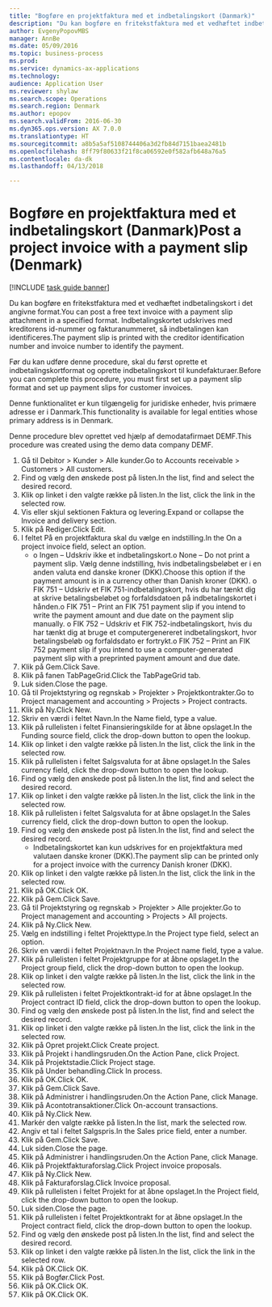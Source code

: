 ```yaml
--- 
title: "Bogføre en projektfaktura med et indbetalingskort (Danmark)"
description: "Du kan bogføre en fritekstfaktura med et vedhæftet indbetalingskort i det angivne format."
author: EvgenyPopovMBS
manager: AnnBe
ms.date: 05/09/2016
ms.topic: business-process
ms.prod: 
ms.service: dynamics-ax-applications
ms.technology: 
audience: Application User
ms.reviewer: shylaw
ms.search.scope: Operations
ms.search.region: Denmark
ms.author: epopov
ms.search.validFrom: 2016-06-30
ms.dyn365.ops.version: AX 7.0.0
ms.translationtype: HT
ms.sourcegitcommit: a8b5a5af5108744406a3d2fb84d7151baea2481b
ms.openlocfilehash: 8ff79f80633f21f8ca06592e0f582afb648a76a5
ms.contentlocale: da-dk
ms.lasthandoff: 04/13/2018

---
```

# <a name="post-a-project-invoice-with-a-payment-slip-denmark"></a><span data-ttu-id="ba7d9-103">Bogføre en projektfaktura med et indbetalingskort (Danmark)</span><span class="sxs-lookup"><span data-stu-id="ba7d9-103">Post a project invoice with a payment slip (Denmark)</span></span>

[!INCLUDE [task guide banner](../../includes/task-guide-banner.md)]

<span data-ttu-id="ba7d9-104">Du kan bogføre en fritekstfaktura med et vedhæftet indbetalingskort i det angivne format.</span><span class="sxs-lookup"><span data-stu-id="ba7d9-104">You can post a free text invoice with a payment slip attachment in a specified format.</span></span> <span data-ttu-id="ba7d9-105">Indbetalingskortet udskrives med kreditorens id-nummer og fakturanummeret, så indbetalingen kan identificeres.</span><span class="sxs-lookup"><span data-stu-id="ba7d9-105">The payment slip is printed with the creditor identification number and invoice number to identify the payment.</span></span>

<span data-ttu-id="ba7d9-106">Før du kan udføre denne procedure, skal du først oprette et indbetalingskortformat og oprette indbetalingskort til kundefakturaer.</span><span class="sxs-lookup"><span data-stu-id="ba7d9-106">Before you can complete this procedure, you must first set up a payment slip format and set up payment slips for customer invoices.</span></span> 



<span data-ttu-id="ba7d9-107">Denne funktionalitet er kun tilgængelig for juridiske enheder, hvis primære adresse er i Danmark.</span><span class="sxs-lookup"><span data-stu-id="ba7d9-107">This functionality is available for legal entities whose primary address is in Denmark.</span></span> 

<span data-ttu-id="ba7d9-108">Denne procedure blev oprettet ved hjælp af demodatafirmaet DEMF.</span><span class="sxs-lookup"><span data-stu-id="ba7d9-108">This procedure was created using the demo data company DEMF.</span></span>

1. <span data-ttu-id="ba7d9-109">Gå til Debitor > Kunder > Alle kunder.</span><span class="sxs-lookup"><span data-stu-id="ba7d9-109">Go to Accounts receivable > Customers > All customers.</span></span>
2. <span data-ttu-id="ba7d9-110">Find og vælg den ønskede post på listen.</span><span class="sxs-lookup"><span data-stu-id="ba7d9-110">In the list, find and select the desired record.</span></span>
3. <span data-ttu-id="ba7d9-111">Klik op linket i den valgte række på listen.</span><span class="sxs-lookup"><span data-stu-id="ba7d9-111">In the list, click the link in the selected row.</span></span>
4. <span data-ttu-id="ba7d9-112">Vis eller skjul sektionen Faktura og levering.</span><span class="sxs-lookup"><span data-stu-id="ba7d9-112">Expand or collapse the Invoice and delivery section.</span></span>
5. <span data-ttu-id="ba7d9-113">Klik på Rediger.</span><span class="sxs-lookup"><span data-stu-id="ba7d9-113">Click Edit.</span></span>
6. <span data-ttu-id="ba7d9-114">I feltet På en projektfaktura skal du vælge en indstilling.</span><span class="sxs-lookup"><span data-stu-id="ba7d9-114">In the On a project invoice field, select an option.</span></span>
    * <span data-ttu-id="ba7d9-115">o Ingen – Udskriv ikke et indbetalingskort.</span><span class="sxs-lookup"><span data-stu-id="ba7d9-115">o None – Do not print a payment slip.</span></span> <span data-ttu-id="ba7d9-116">Vælg denne indstilling, hvis indbetalingsbeløbet er i en anden valuta end danske kroner (DKK).</span><span class="sxs-lookup"><span data-stu-id="ba7d9-116">Choose this option if the payment amount is in a currency other than Danish kroner (DKK).</span></span>   <span data-ttu-id="ba7d9-117">o FIK 751 – Udskriv et FIK 751-indbetalingskort, hvis du har tænkt dig at skrive betalingsbeløbet og forfaldsdatoen på indbetalingskortet i hånden.</span><span class="sxs-lookup"><span data-stu-id="ba7d9-117">o   FIK 751 – Print an FIK 751 payment slip if you intend to write the payment amount and due date on the payment slip manually.</span></span>   <span data-ttu-id="ba7d9-118">o FIK 752 – Udskriv et FIK 752-indbetalingskort, hvis du har tænkt dig at bruge et computergenereret indbetalingskort, hvor betalingsbeløb og forfaldsdato er fortrykt.</span><span class="sxs-lookup"><span data-stu-id="ba7d9-118">o    FIK 752 – Print an FIK 752 payment slip if you intend to use a computer-generated payment slip with a preprinted payment amount and due date.</span></span>     
7. <span data-ttu-id="ba7d9-119">Klik på Gem.</span><span class="sxs-lookup"><span data-stu-id="ba7d9-119">Click Save.</span></span>
8. <span data-ttu-id="ba7d9-120">Klik på fanen TabPageGrid.</span><span class="sxs-lookup"><span data-stu-id="ba7d9-120">Click the TabPageGrid tab.</span></span>
9. <span data-ttu-id="ba7d9-121">Luk siden.</span><span class="sxs-lookup"><span data-stu-id="ba7d9-121">Close the page.</span></span>
10. <span data-ttu-id="ba7d9-122">Gå til Projektstyring og regnskab > Projekter > Projektkontrakter.</span><span class="sxs-lookup"><span data-stu-id="ba7d9-122">Go to Project management and accounting > Projects > Project contracts.</span></span>
11. <span data-ttu-id="ba7d9-123">Klik på Ny.</span><span class="sxs-lookup"><span data-stu-id="ba7d9-123">Click New.</span></span>
12. <span data-ttu-id="ba7d9-124">Skriv en værdi i feltet Navn.</span><span class="sxs-lookup"><span data-stu-id="ba7d9-124">In the Name field, type a value.</span></span>
13. <span data-ttu-id="ba7d9-125">Klik på rullelisten i feltet Finansieringskilde for at åbne opslaget.</span><span class="sxs-lookup"><span data-stu-id="ba7d9-125">In the Funding source field, click the drop-down button to open the lookup.</span></span>
14. <span data-ttu-id="ba7d9-126">Klik op linket i den valgte række på listen.</span><span class="sxs-lookup"><span data-stu-id="ba7d9-126">In the list, click the link in the selected row.</span></span>
15. <span data-ttu-id="ba7d9-127">Klik på rullelisten i feltet Salgsvaluta for at åbne opslaget.</span><span class="sxs-lookup"><span data-stu-id="ba7d9-127">In the Sales currency field, click the drop-down button to open the lookup.</span></span>
16. <span data-ttu-id="ba7d9-128">Find og vælg den ønskede post på listen.</span><span class="sxs-lookup"><span data-stu-id="ba7d9-128">In the list, find and select the desired record.</span></span>
17. <span data-ttu-id="ba7d9-129">Klik op linket i den valgte række på listen.</span><span class="sxs-lookup"><span data-stu-id="ba7d9-129">In the list, click the link in the selected row.</span></span>
18. <span data-ttu-id="ba7d9-130">Klik på rullelisten i feltet Salgsvaluta for at åbne opslaget.</span><span class="sxs-lookup"><span data-stu-id="ba7d9-130">In the Sales currency field, click the drop-down button to open the lookup.</span></span>
19. <span data-ttu-id="ba7d9-131">Find og vælg den ønskede post på listen.</span><span class="sxs-lookup"><span data-stu-id="ba7d9-131">In the list, find and select the desired record.</span></span>
    * <span data-ttu-id="ba7d9-132">Indbetalingskortet kan kun udskrives for en projektfaktura med valutaen danske kroner (DKK).</span><span class="sxs-lookup"><span data-stu-id="ba7d9-132">The payment slip can be printed only for a project invoice with the currency Danish kroner (DKK).</span></span>  
20. <span data-ttu-id="ba7d9-133">Klik op linket i den valgte række på listen.</span><span class="sxs-lookup"><span data-stu-id="ba7d9-133">In the list, click the link in the selected row.</span></span>
21. <span data-ttu-id="ba7d9-134">Klik på OK.</span><span class="sxs-lookup"><span data-stu-id="ba7d9-134">Click OK.</span></span>
22. <span data-ttu-id="ba7d9-135">Klik på Gem.</span><span class="sxs-lookup"><span data-stu-id="ba7d9-135">Click Save.</span></span>
23. <span data-ttu-id="ba7d9-136">Gå til Projektstyring og regnskab > Projekter > Alle projekter.</span><span class="sxs-lookup"><span data-stu-id="ba7d9-136">Go to Project management and accounting > Projects > All projects.</span></span>
24. <span data-ttu-id="ba7d9-137">Klik på Ny.</span><span class="sxs-lookup"><span data-stu-id="ba7d9-137">Click New.</span></span>
25. <span data-ttu-id="ba7d9-138">Vælg en indstilling i feltet Projekttype.</span><span class="sxs-lookup"><span data-stu-id="ba7d9-138">In the Project type field, select an option.</span></span>
26. <span data-ttu-id="ba7d9-139">Skriv en værdi i feltet Projektnavn.</span><span class="sxs-lookup"><span data-stu-id="ba7d9-139">In the Project name field, type a value.</span></span>
27. <span data-ttu-id="ba7d9-140">Klik på rullelisten i feltet Projektgruppe for at åbne opslaget.</span><span class="sxs-lookup"><span data-stu-id="ba7d9-140">In the Project group field, click the drop-down button to open the lookup.</span></span>
28. <span data-ttu-id="ba7d9-141">Klik op linket i den valgte række på listen.</span><span class="sxs-lookup"><span data-stu-id="ba7d9-141">In the list, click the link in the selected row.</span></span>
29. <span data-ttu-id="ba7d9-142">Klik på rullelisten i feltet Projektkontrakt-id for at åbne opslaget.</span><span class="sxs-lookup"><span data-stu-id="ba7d9-142">In the Project contract ID field, click the drop-down button to open the lookup.</span></span>
30. <span data-ttu-id="ba7d9-143">Find og vælg den ønskede post på listen.</span><span class="sxs-lookup"><span data-stu-id="ba7d9-143">In the list, find and select the desired record.</span></span>
31. <span data-ttu-id="ba7d9-144">Klik op linket i den valgte række på listen.</span><span class="sxs-lookup"><span data-stu-id="ba7d9-144">In the list, click the link in the selected row.</span></span>
32. <span data-ttu-id="ba7d9-145">Klik på Opret projekt.</span><span class="sxs-lookup"><span data-stu-id="ba7d9-145">Click Create project.</span></span>
33. <span data-ttu-id="ba7d9-146">Klik på Projekt i handlingsruden.</span><span class="sxs-lookup"><span data-stu-id="ba7d9-146">On the Action Pane, click Project.</span></span>
34. <span data-ttu-id="ba7d9-147">Klik på Projektstadie.</span><span class="sxs-lookup"><span data-stu-id="ba7d9-147">Click Project stage.</span></span>
35. <span data-ttu-id="ba7d9-148">Klik på Under behandling.</span><span class="sxs-lookup"><span data-stu-id="ba7d9-148">Click In process.</span></span>
36. <span data-ttu-id="ba7d9-149">Klik på OK.</span><span class="sxs-lookup"><span data-stu-id="ba7d9-149">Click OK.</span></span>
37. <span data-ttu-id="ba7d9-150">Klik på Gem.</span><span class="sxs-lookup"><span data-stu-id="ba7d9-150">Click Save.</span></span>
38. <span data-ttu-id="ba7d9-151">Klik på Administrer i handlingsruden.</span><span class="sxs-lookup"><span data-stu-id="ba7d9-151">On the Action Pane, click Manage.</span></span>
39. <span data-ttu-id="ba7d9-152">Klik på Acontotransaktioner.</span><span class="sxs-lookup"><span data-stu-id="ba7d9-152">Click On-account transactions.</span></span>
40. <span data-ttu-id="ba7d9-153">Klik på Ny.</span><span class="sxs-lookup"><span data-stu-id="ba7d9-153">Click New.</span></span>
41. <span data-ttu-id="ba7d9-154">Markér den valgte række på listen.</span><span class="sxs-lookup"><span data-stu-id="ba7d9-154">In the list, mark the selected row.</span></span>
42. <span data-ttu-id="ba7d9-155">Angiv et tal i feltet Salgspris.</span><span class="sxs-lookup"><span data-stu-id="ba7d9-155">In the Sales price field, enter a number.</span></span>
43. <span data-ttu-id="ba7d9-156">Klik på Gem.</span><span class="sxs-lookup"><span data-stu-id="ba7d9-156">Click Save.</span></span>
44. <span data-ttu-id="ba7d9-157">Luk siden.</span><span class="sxs-lookup"><span data-stu-id="ba7d9-157">Close the page.</span></span>
45. <span data-ttu-id="ba7d9-158">Klik på Administrer i handlingsruden.</span><span class="sxs-lookup"><span data-stu-id="ba7d9-158">On the Action Pane, click Manage.</span></span>
46. <span data-ttu-id="ba7d9-159">Klik på Projektfakturaforslag.</span><span class="sxs-lookup"><span data-stu-id="ba7d9-159">Click Project invoice proposals.</span></span>
47. <span data-ttu-id="ba7d9-160">Klik på Ny.</span><span class="sxs-lookup"><span data-stu-id="ba7d9-160">Click New.</span></span>
48. <span data-ttu-id="ba7d9-161">Klik på Fakturaforslag.</span><span class="sxs-lookup"><span data-stu-id="ba7d9-161">Click Invoice proposal.</span></span>
49. <span data-ttu-id="ba7d9-162">Klik på rullelisten i feltet Projekt for at åbne opslaget.</span><span class="sxs-lookup"><span data-stu-id="ba7d9-162">In the Project field, click the drop-down button to open the lookup.</span></span>
50. <span data-ttu-id="ba7d9-163">Luk siden.</span><span class="sxs-lookup"><span data-stu-id="ba7d9-163">Close the page.</span></span>
51. <span data-ttu-id="ba7d9-164">Klik på rullelisten i feltet Projektkontrakt for at åbne opslaget.</span><span class="sxs-lookup"><span data-stu-id="ba7d9-164">In the Project contract field, click the drop-down button to open the lookup.</span></span>
52. <span data-ttu-id="ba7d9-165">Find og vælg den ønskede post på listen.</span><span class="sxs-lookup"><span data-stu-id="ba7d9-165">In the list, find and select the desired record.</span></span>
53. <span data-ttu-id="ba7d9-166">Klik op linket i den valgte række på listen.</span><span class="sxs-lookup"><span data-stu-id="ba7d9-166">In the list, click the link in the selected row.</span></span>
54. <span data-ttu-id="ba7d9-167">Klik på OK.</span><span class="sxs-lookup"><span data-stu-id="ba7d9-167">Click OK.</span></span>
55. <span data-ttu-id="ba7d9-168">Klik på Bogfør.</span><span class="sxs-lookup"><span data-stu-id="ba7d9-168">Click Post.</span></span>
56. <span data-ttu-id="ba7d9-169">Klik på OK.</span><span class="sxs-lookup"><span data-stu-id="ba7d9-169">Click OK.</span></span>
57. <span data-ttu-id="ba7d9-170">Klik på OK.</span><span class="sxs-lookup"><span data-stu-id="ba7d9-170">Click OK.</span></span>



